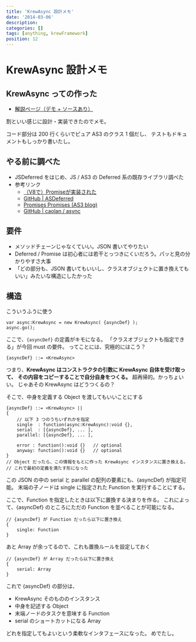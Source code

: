 ```yaml
---
title: 'KrewAsync 設計メモ'
date: '2014-03-06'
description:
categories: []
tags: [anything, krewFramework]
position: 12
---
```


# KrewAsync 設計メモ

## KrewAsync っての作った

- [解説ページ（デモ + ソースあり）](/krew-framework/samples/krewasync)

割といい感じに設計・実装できたのでメモ。

コード部分は 200 行くらいでピュア AS3 のクラス 1 個だし、
テストもドキュメントもしっかり書いたし。


## やる前に調べた

- JSDeferred をはじめ、JS / AS3 の Deferred 系の既存ライブラリ調べた
- 参考リンク
    - [（V8で）Promiseが実装された](http://js-next.hatenablog.com/entry/2013/11/28/093230)
    - [GitHub | ASDeferred](https://github.com/minodisk/asdeferred)
    - [Promises Promises (AS3 blog)](http://blog.onebyonedesign.com/actionscript/promises-promises/)
    - [GitHub | caolan / async](https://github.com/caolan/async)


## 要件

- メソッドチェーンじゃなくていい。JSON 書いてやりたい
- Deferred / Promise は初心者には若干とっつきにくいだろう。パッと見の分かりやすさ大事
- 「どの部分も、JSON 書いてもいいし、クラスオブジェクトに置き換えてもいい」みたいな構造にしたかった

## 構造

こういうふうに使う

    var async:KrewAsync = new KrewAsync( {asyncDef} );
    async.go();

ここで、`{asyncDef}` の定義がキモになる。
「クラスオブジェクトも指定できる」が今回 must の要件。
ってことには、究極的にはこう？

    {asyncDef} ::= <KrewAsync>

つまり、**KrewAsync はコンストラクタの引数に KrewAsync 自体を受け取って、**
**その内容をコピーすることで自分自身をつくる。** 超再帰的。かっちょいい。
じゃあその KrewAsync はどうつくるの？

そこで、中身を定義する Object を渡してもいいことにする

    {asyncDef} ::= <KrewAsync> ||
    {
        // 以下 3 つのうちいずれかを指定
        single  : function(async:KrewAsync):void {},
        serial  : [{asyncDef}, ... ],
        parallel: [{asyncDef}, ... ],

        error : function():void {}   // optional
        anyway: function():void {}   // optional
    }
    // Object だったら、この情報をもとに作った KrewAsync インスタンスに置き換える。
    // これで最初の定義を満たす形になった

この JSON の中の serial と parallel の配列の要素にも、{asyncDef} が指定可能。
末端の子ノードは single に指定された Function を実行することにする。

ここで、Function を指定したときは以下に置換する決まりを作る。
これによって、{asyncDef} のところにただの Function を並べることが可能になる。

    // {asyncDef} が Function だったら以下に置き換え
    {
        single: Function
    }

あと Array が余ってるので、これも置換ルールを設定しておく

    // {asyncDef} が Array だったら以下に置き換え
    {
        serial: Array
    }

これで {asyncDef} の部分は、

- KrewAsync そのもののインスタンス
- 中身を記述する Object
- 末端ノードのタスクを意味する Function
- serial のショートカットになる Array

どれを指定してもよいという柔軟なインタフェースになった。
めでたし。



